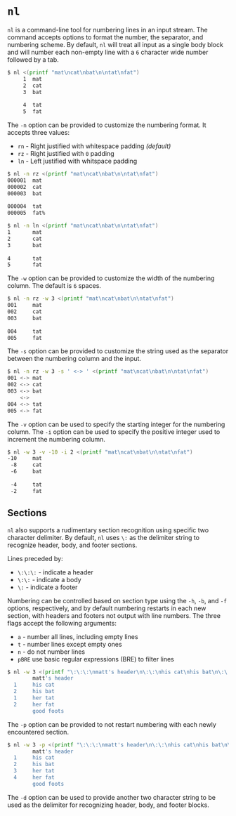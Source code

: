 # `nl`
`nl` is a command-line tool for numbering lines in an input stream. The command accepts options to format the number, the separator, and numbering scheme. By default, `nl` will treat all input as a single body block and will number each non-empty line with a `6` character wide number followed by a tab.

```bash
$ nl <(printf "mat\ncat\nbat\n\ntat\nfat")
     1  mat
     2  cat
     3  bat
        
     4  tat
     5  fat
```

The `-n` option can be provided to customize the numbering format. It accepts three values:

- `rn` - Right justified with whitespace padding *(default)*
- `rz` - Right justified with `0` padding
- `ln` - Left justified with whitspace padding

```bash
$ nl -n rz <(printf "mat\ncat\nbat\n\ntat\nfat")
000001  mat
000002  cat
000003  bat
        
000004  tat
000005  fat%

$ nl -n ln <(printf "mat\ncat\nbat\n\ntat\nfat")
1       mat
2       cat
3       bat
        
4       tat
5       fat
```

The `-w` option can be provided to customize the width of the numbering column. The default is `6` spaces.

```bash
$ nl -n rz -w 3 <(printf "mat\ncat\nbat\n\ntat\nfat")
001     mat
002     cat
003     bat
   
004     tat
005     fat
```

The `-s` option can be provided to customize the string used as the separator between the numbering column and the input.

```bash
$ nl -n rz -w 3 -s ' <-> ' <(printf "mat\ncat\nbat\n\ntat\nfat")
001 <-> mat
002 <-> cat
003 <-> bat
    <-> 
004 <-> tat
005 <-> fat
```

The `-v` option can be used to specify the starting integer for the numbering column. The `-i` option can be used to specify the positive integer used to increment the numbering column.

```bash
$ nl -w 3 -v -10 -i 2 <(printf "mat\ncat\nbat\n\ntat\nfat")
-10     mat
 -8     cat
 -6     bat
   
 -4     tat
 -2     fat
 ```

## Sections
`nl` also supports a rudimentary section recognition using specific two character delimiter. By default, `nl` uses `\:` as the delimiter string to recognize header, body, and footer sections.

Lines preceded by:
- `\:\:\:` - indicate a header
- `\:\:` - indicate a body
- `\:` - indicate a footer

Numbering can be controlled based on section type using the `-h`, `-b`, and `-f` options, respectively, and by default numbering restarts in each new section, with headers and footers not output with line numbers. The three flags accept the following arguments:

- `a` - number all lines, including empty lines
- `t` - number lines except empty ones
- `n` - do not number lines 
- `pBRE` use basic regular expressions (BRE) to filter lines

```bash
$ nl -w 3 <(printf "\:\:\:\nmatt's header\n\:\:\nhis cat\nhis bat\n\:\:\nher tat\nher fat\n\:\ngood foots")
        matt's header
  1     his cat
  2     his bat
  1     her tat
  2     her fat
        good foots
```

The `-p` option can be provided to not restart numbering with each newly encountered section.

```bash
$ nl -w 3 -p <(printf "\:\:\:\nmatt's header\n\:\:\nhis cat\nhis bat\n\:\:\nher tat\nher fat\n\:\ngood foots")
        matt's header
  1     his cat
  2     his bat
  3     her tat
  4     her fat
        good foots
```

The `-d` option can be used to provide another two character string to be used as the delimiter for recognizing header, body, and footer blocks.